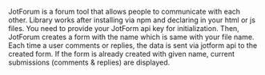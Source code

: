 JotForum is a forum tool that allows people to communicate with each other. 
Library works after installing via npm and declaring in your html or js files. 
You need to provide your JotForm api key for initialization. 
Then, JotForum creates a form with the name which is same with your file name. Each time a user comments or replies, 
the data is sent via jotform api to the created form. If the form is already created with given name, current submissions (comments & replies) are displayed.
